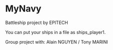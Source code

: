 # MyNavy

Battleship project by EPITECH

You can put your ships in a file as ships_player1.

Group project with: Alain NGUYEN / Tony MARINI
